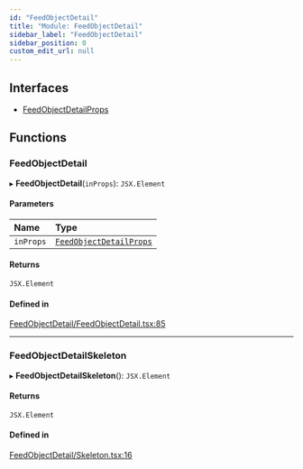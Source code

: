 ```yaml
---
id: "FeedObjectDetail"
title: "Module: FeedObjectDetail"
sidebar_label: "FeedObjectDetail"
sidebar_position: 0
custom_edit_url: null
---
```


## Interfaces

- [FeedObjectDetailProps](../interfaces/FeedObjectDetail.FeedObjectDetailProps.md)

## Functions

### FeedObjectDetail

▸ **FeedObjectDetail**(`inProps`): `JSX.Element`

#### Parameters

| Name | Type |
| :------ | :------ |
| `inProps` | [`FeedObjectDetailProps`](../interfaces/FeedObjectDetail.FeedObjectDetailProps.md) |

#### Returns

`JSX.Element`

#### Defined in

[FeedObjectDetail/FeedObjectDetail.tsx:85](https://github.com/selfcommunity/community-ui/blob/a7bfc2b/packages/sc-templates/src/components/FeedObjectDetail/FeedObjectDetail.tsx#L85)

___

### FeedObjectDetailSkeleton

▸ **FeedObjectDetailSkeleton**(): `JSX.Element`

#### Returns

`JSX.Element`

#### Defined in

[FeedObjectDetail/Skeleton.tsx:16](https://github.com/selfcommunity/community-ui/blob/a7bfc2b/packages/sc-templates/src/components/FeedObjectDetail/Skeleton.tsx#L16)
